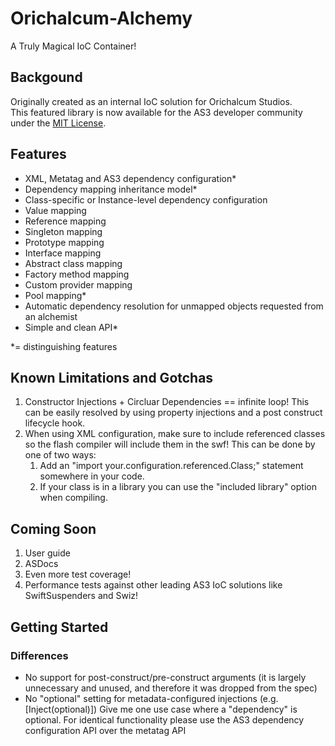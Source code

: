 Orichalcum-Alchemy
==================
A Truly Magical IoC Container!
<br>

## Backgound

Originally created as an internal IoC solution for Orichalcum Studios.
<br>
This featured library is now available for the AS3 developer community under the [MIT License](https://github.com/LandonLunsford/Orichalcum-Alchemy/blob/master/license).
<br>

## Features
- XML, Metatag and AS3 dependency configuration*
- Dependency mapping inheritance model*
- Class-specific or Instance-level dependency configuration
- Value mapping
- Reference mapping
- Singleton mapping
- Prototype mapping
- Interface mapping
- Abstract class mapping
- Factory method mapping
- Custom provider mapping
- Pool mapping*
- Automatic dependency resolution for unmapped objects requested from an alchemist
- Simple and clean API*

*= distinguishing features


## Known Limitations and Gotchas

1. Constructor Injections + Circluar Dependencies == infinite loop! This can be easily resolved by using property injections and a post construct lifecycle hook.
2. When using XML configuration, make sure to include referenced classes so the flash compiler will include them in the swf! This can be done by one of two ways:
	1. Add an "import your.configuration.referenced.Class;" statement somewhere in your code.
	2. If your class is in a library you can use the "included library" option when compiling.


## Coming Soon
1. User guide
2. ASDocs
3. Even more test coverage!
4. Performance tests against other leading AS3 IoC solutions like SwiftSuspenders and Swiz!

## Getting Started

### Differences
- No support for post-construct/pre-construct arguments (it is largely unnecessary and unused, and therefore it was dropped from the spec)
- No "optional" setting for metadata-configured injections (e.g. [Inject(optional)])
Give me one use case where a "dependency" is optional.
For identical functionality please use the AS3 dependency configuration API over the metatag API
